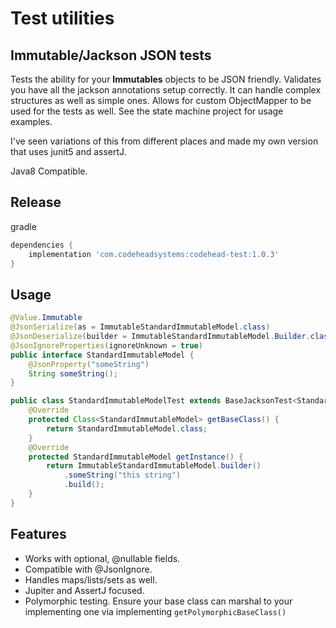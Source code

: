# Test utilities

## Immutable/Jackson JSON tests

Tests the ability for your **Immutables** objects to be JSON friendly. Validates you have all the jackson
annotations setup correctly. It can handle complex structures as well as simple ones. Allows for custom
ObjectMapper to be used for the tests as well. See the state machine project for usage examples.

I've seen variations of this from different places and made my own version that uses junit5 and assertJ.

Java8 Compatible.

## Release

gradle
```groovy
dependencies {
    implementation 'com.codeheadsystems:codehead-test:1.0.3'
}
```

## Usage

```java
@Value.Immutable
@JsonSerialize(as = ImmutableStandardImmutableModel.class)
@JsonDeserialize(builder = ImmutableStandardImmutableModel.Builder.class)
@JsonIgnoreProperties(ignoreUnknown = true)
public interface StandardImmutableModel {
    @JsonProperty("someString")
    String someString();
}

public class StandardImmutableModelTest extends BaseJacksonTest<StandardImmutableModel> {
    @Override
    protected Class<StandardImmutableModel> getBaseClass() {
        return StandardImmutableModel.class;
    }
    @Override
    protected StandardImmutableModel getInstance() {
        return ImmutableStandardImmutableModel.builder()
            .someString("this string")
            .build();
    }
}
```


## Features

* Works with optional, @nullable fields.
* Compatible with @JsonIgnore.
* Handles maps/lists/sets as well.
* Jupiter and AssertJ focused.
* Polymorphic testing. Ensure your base class can marshal to your implementing one
via implementing  `getPolymorphicBaseClass()`

